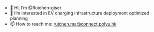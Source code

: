 - 👋 Hi, I’m @Ruichen-giser
- 👀 I’m interested in EV charging infrastructure deployment optimized planning
- 📫 How to reach me: ruichen.ma@connect.polyu.hk

<!---
Ruichen-giser/Ruichen-giser is a ✨ special ✨ repository because its `README.md` (this file) appears on your GitHub profile.
You can click the Preview link to take a look at your changes.
--->

